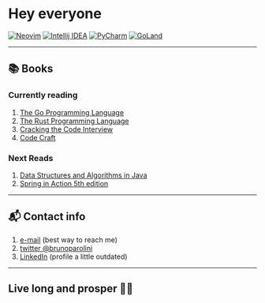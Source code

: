 # Hey everyone

[![Neovim](https://img.shields.io/badge/editor-Neovim-blue)](https://neovim.io/)
[![Intellij IDEA](https://img.shields.io/badge/editor-IntelliJ_IDEA-red)](https://www.jetbrains.com/idea/)
[![PyCharm](https://img.shields.io/badge/editor-PyCharm-green)](https://www.jetbrains.com/pycharm/)
[![GoLand](https://img.shields.io/badge/editor-GoLand-purple)](https://www.jetbrains.com/goland/)

---

## 📚 Books

### Currently reading

1. [The Go Programming Language](https://www.amazon.com/Programming-Language-Addison-Wesley-Professional-Computing/dp/0134190440/ref=sr_1_1?crid=3S1MWD0LWRXSS&keywords=the+go+programming+language&qid=1704223153&sprefix=the+go+progra%2Caps%2C217&sr=8-1)
2. [The Rust Programming Language](https://www.amazon.com/Rust-Programming-Language-2nd/dp/1718503105/ref=sr_1_1?crid=33O0UV2AMI4FM&keywords=rust+programming+language&qid=1704223195&sprefix=rust+programim%2Caps%2C245&sr=8-1)
3. [Cracking the Code Interview](https://www.amazon.com/Cracking-Coding-Interview-Programming-Questions/dp/0984782850/ref=sr_1_1?crid=39Z3MT0240FMI&keywords=cracking+the+coding+interview&qid=1637585581&qsid=137-6292873-9880719&s=books&sprefix=cracking%2Cstripbooks-intl-ship%2C295&sr=1-1&sres=0984782850%2CB09BGKJ3FL%2C145157827X%2CB00ISYMUR6%2CB08CMF2CQF%2C0578973839%2C1636100007%2CB09559NJKL%2CB00U2YQ1Z2%2CB08VL1BLHB%2CB09556H1Z1%2C098478280X%2CB08QBYGJH6%2C1710348615%2C1250118360%2C1517671272&srpt=ABIS_BOOK)
4. [Code Craft](https://www.amazon.com/Code-Craft-Practice-Writing-Excellent-dp-1593271190/dp/1593271190/ref=mt_other?_encoding=UTF8&me=&qid=1605027106)

### Next Reads

1. [Data Structures and Algorithms in Java](https://www.amazon.com/Data-Structures-Algorithms-Java-2nd/dp/0672324539/ref=sr_1_5?keywords=data+structures+and+algorithms&qid=1650290150&s=books&sprefix=data+structures%2Cstripbooks%2C214&sr=1-5)
2. [Spring in Action 5th edition](https://www.amazon.com/Spring-Action-Craig-Walls/dp/1617294942/ref=sr_1_1?crid=3UH49R6KJQXX3&dchild=1&keywords=spring+in+action+5th+edition&qid=1604941057&s=books&sprefix=spring+in+action%2Cstripbooks-intl-ship%2C270&sr=1-1)

---

## 📬 Contact info

1. [e-mail](mailto:brunoparolini@gmail.com) (best way to reach me)
2. [twitter @brunoparolini](https://twitter.com/brunoparolini)
3. [LinkedIn](https://www.linkedin.com/in/brunoparolini/) (profile a little outdated)

---

## Live long and prosper 🖖🏻
